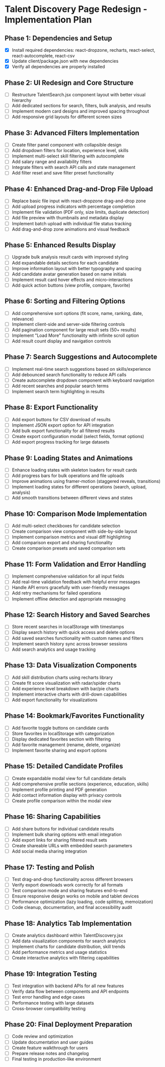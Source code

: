 # Talent Discovery Page Redesign - Implementation Plan

## Phase 1: Dependencies and Setup
- [x] Install required dependencies: react-dropzone, recharts, react-select, react-autocomplete, react-csv
- [x] Update client/package.json with new dependencies
- [x] Verify all dependencies are properly installed

## Phase 2: UI Redesign and Core Structure
- [ ] Restructure TalentSearch.jsx component layout with better visual hierarchy
- [ ] Add dedicated sections for search, filters, bulk analysis, and results
- [ ] Implement modern card designs and improved spacing throughout
- [ ] Add responsive grid layouts for different screen sizes

## Phase 3: Advanced Filters Implementation
- [ ] Create filter panel component with collapsible design
- [ ] Add dropdown filters for location, experience level, skills
- [ ] Implement multi-select skill filtering with autocomplete
- [ ] Add salary range and availability filters
- [ ] Integrate filters with search API calls and state management
- [ ] Add filter reset and save filter preset functionality

## Phase 4: Enhanced Drag-and-Drop File Upload
- [ ] Replace basic file input with react-dropzone drag-and-drop zone
- [ ] Add upload progress indicators with percentage completion
- [ ] Implement file validation (PDF only, size limits, duplicate detection)
- [ ] Add file preview with thumbnails and metadata display
- [ ] Implement batch upload with individual file status tracking
- [ ] Add drag-and-drop zone animations and visual feedback

## Phase 5: Enhanced Results Display
- [ ] Upgrade bulk analysis result cards with improved styling
- [ ] Add expandable details sections for each candidate
- [ ] Improve information layout with better typography and spacing
- [ ] Add candidate avatar generation based on name initials
- [ ] Implement result card hover effects and micro-interactions
- [ ] Add quick action buttons (view profile, compare, favorite)

## Phase 6: Sorting and Filtering Options
- [ ] Add comprehensive sort options (fit score, name, ranking, date, relevance)
- [ ] Implement client-side and server-side filtering controls
- [ ] Add pagination component for large result sets (50+ results)
- [ ] Implement "Load More" functionality with infinite scroll option
- [ ] Add result count display and navigation controls

## Phase 7: Search Suggestions and Autocomplete
- [ ] Implement real-time search suggestions based on skills/experience
- [ ] Add debounced search functionality to reduce API calls
- [ ] Create autocomplete dropdown component with keyboard navigation
- [ ] Add recent searches and popular search terms
- [ ] Implement search term highlighting in results

## Phase 8: Export Functionality
- [ ] Add export buttons for CSV download of results
- [ ] Implement JSON export option for API integration
- [ ] Add bulk export functionality for all filtered results
- [ ] Create export configuration modal (select fields, format options)
- [ ] Add export progress tracking for large datasets

## Phase 9: Loading States and Animations
- [ ] Enhance loading states with skeleton loaders for result cards
- [ ] Add progress bars for bulk operations and file uploads
- [ ] Improve animations using framer-motion (staggered reveals, transitions)
- [ ] Implement loading states for different operations (search, upload, analysis)
- [ ] Add smooth transitions between different views and states

## Phase 10: Comparison Mode Implementation
- [ ] Add multi-select checkboxes for candidate selection
- [ ] Create comparison view component with side-by-side layout
- [ ] Implement comparison metrics and visual diff highlighting
- [ ] Add comparison export and sharing functionality
- [ ] Create comparison presets and saved comparison sets

## Phase 11: Form Validation and Error Handling
- [ ] Implement comprehensive validation for all input fields
- [ ] Add real-time validation feedback with helpful error messages
- [ ] Handle API errors gracefully with user-friendly messages
- [ ] Add retry mechanisms for failed operations
- [ ] Implement offline detection and appropriate messaging

## Phase 12: Search History and Saved Searches
- [ ] Store recent searches in localStorage with timestamps
- [ ] Display search history with quick access and delete options
- [ ] Add saved searches functionality with custom names and filters
- [ ] Implement search history sync across browser sessions
- [ ] Add search analytics and usage tracking

## Phase 13: Data Visualization Components
- [ ] Add skill distribution charts using recharts library
- [ ] Create fit score visualization with radar/spider charts
- [ ] Add experience level breakdown with bar/pie charts
- [ ] Implement interactive charts with drill-down capabilities
- [ ] Add export functionality for visualizations

## Phase 14: Bookmark/Favorites Functionality
- [ ] Add favorite toggle buttons on candidate cards
- [ ] Store favorites in localStorage with categorization
- [ ] Display dedicated favorites section with filtering
- [ ] Add favorite management (rename, delete, organize)
- [ ] Implement favorite sharing and export options

## Phase 15: Detailed Candidate Profiles
- [ ] Create expandable modal view for full candidate details
- [ ] Add comprehensive profile sections (experience, education, skills)
- [ ] Implement profile printing and PDF generation
- [ ] Add contact information display with privacy controls
- [ ] Create profile comparison within the modal view

## Phase 16: Sharing Capabilities
- [ ] Add share buttons for individual candidate results
- [ ] Implement bulk sharing options with email integration
- [ ] Add export links for sharing filtered result sets
- [ ] Create shareable URLs with embedded search parameters
- [ ] Add social media sharing integration

## Phase 17: Testing and Polish
- [ ] Test drag-and-drop functionality across different browsers
- [ ] Verify export downloads work correctly for all formats
- [ ] Test comparison mode and sharing features end-to-end
- [ ] Ensure responsive design works on mobile and tablet devices
- [ ] Performance optimization (lazy loading, code splitting, memoization)
- [ ] Code cleanup, documentation, and final accessibility audit

## Phase 18: Analytics Tab Implementation
- [ ] Create analytics dashboard within TalentDiscovery.jsx
- [ ] Add data visualization components for search analytics
- [ ] Implement charts for candidate distribution, skill trends
- [ ] Add performance metrics and usage statistics
- [ ] Create interactive analytics with filtering capabilities

## Phase 19: Integration Testing
- [ ] Test integration with backend APIs for all new features
- [ ] Verify data flow between components and API endpoints
- [ ] Test error handling and edge cases
- [ ] Performance testing with large datasets
- [ ] Cross-browser compatibility testing

## Phase 20: Final Deployment Preparation
- [ ] Code review and optimization
- [ ] Update documentation and user guides
- [ ] Create feature walkthrough for users
- [ ] Prepare release notes and changelog
- [ ] Final testing in production-like environment
